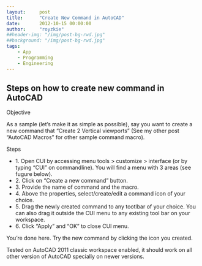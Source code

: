 ```yaml
---
layout:     post
title:      "Create New Command in AutoCAD"
date:       2012-10-15 00:00:00
author:     "royzkie"
##header-img: "/img/post-bg-rwd.jpg"
##background: "/img/post-bg-rwd.jpg"
tags:
    - App
    - Programming
    - Engineering
---
```


<h2>Steps on how to create new command in AutoCAD</h2>

<p>Objective</p>

As a sample (let’s make it as simple as possible), say you want to create a new command that “Create 2 Vertical viewports” (See my other post “AutoCAD Macros” for other sample command macro).

<p>Steps</p>

<ul>
<li>1. Open CUI by accessing menu tools > customize > interface (or by typing “CUI” on commandline). You will find a menu with 3 areas (see fugure below).</li>
<li>2. Click on “Create a new command” button.</li>
<li>3. Provide the name of command and the macro.</li>
<li>4. Above the properties, select/create/edit a command icon of your choice.</li>
<li>5. Drag the newly created command to any tootlbar of your choice. You can also drag it outside the CUI menu to any existing tool bar on your workspace.</li>
<li>6. Click “Apply” and “OK” to close CUI menu.</li>
</ul>

<p>You’re done here. Try the new command by clicking the icon you created.</p>

<p>Tested on AutoCAD 2011 classic workspace enabled, it should work on all other version of AutoCAD specially on newer versions.</p>
